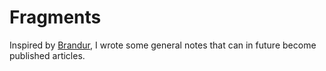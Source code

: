 # Fragments

Inspired by [Brandur](https://brandur.org/fragments), I wrote some general notes that can in future become published articles.

